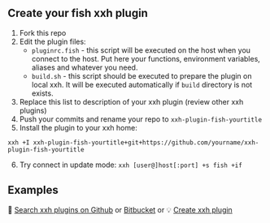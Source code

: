 ## Create your fish xxh plugin
1. Fork this repo
2. Edit the plugin files:
    * `pluginrc.fish` -  this script will be executed on the host when you connect to the host. Put here your functions, environment variables, aliases and whatever you need.
    * `build.sh` - this script should be executed to prepare the plugin on local xxh. It will be executed automatically if `build` directory is not exists.
3. Replace this list to description of your xxh plugin (review other xxh plugins)
4. Push your commits and rename your repo to `xxh-plugin-fish-yourtitle`
5. Install the plugin to your xxh home:
```
xxh +I xxh-plugin-fish-yourtitle+git+https://github.com/yourname/xxh-plugin-fish-yourtitle
```
6. Try connect in update mode: `xxh [user@]host[:port] +s fish +if`

## Examples

🔎 [Search xxh plugins on Github](https://github.com/search?q=xxh-plugin-fish&type=Repositories) or [Bitbucket](https://bitbucket.org/repo/all?name=xxh-plugin-fish) or 💡 [Create xxh plugin](https://github.com/xxh/xxh-plugin-fish-sample)
